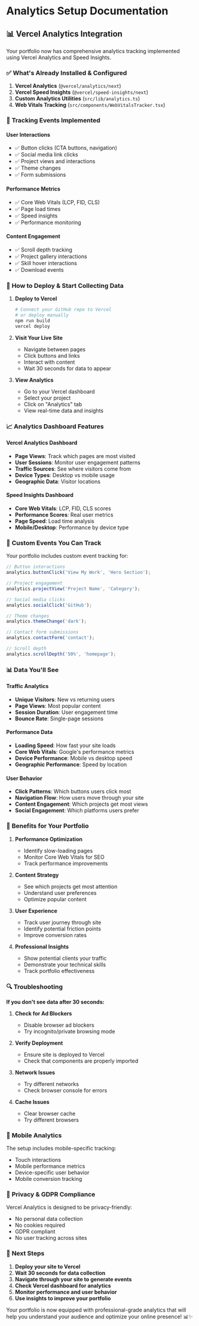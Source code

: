 # Analytics Setup Documentation

## 📊 Vercel Analytics Integration

Your portfolio now has comprehensive analytics tracking implemented using Vercel Analytics and Speed Insights.

### ✅ **What's Already Installed & Configured**

1. **Vercel Analytics** (`@vercel/analytics/next`)
2. **Vercel Speed Insights** (`@vercel/speed-insights/next`)
3. **Custom Analytics Utilities** (`src/lib/analytics.ts`)
4. **Web Vitals Tracking** (`src/components/WebVitalsTracker.tsx`)

### 🎯 **Tracking Events Implemented**

#### **User Interactions**
- ✅ Button clicks (CTA buttons, navigation)
- ✅ Social media link clicks
- ✅ Project views and interactions
- ✅ Theme changes
- ✅ Form submissions

#### **Performance Metrics**
- ✅ Core Web Vitals (LCP, FID, CLS)
- ✅ Page load times
- ✅ Speed insights
- ✅ Performance monitoring

#### **Content Engagement**
- ✅ Scroll depth tracking
- ✅ Project gallery interactions
- ✅ Skill hover interactions
- ✅ Download events

### 🚀 **How to Deploy & Start Collecting Data**

1. **Deploy to Vercel**
   ```bash
   # Connect your GitHub repo to Vercel
   # or deploy manually
   npm run build
   vercel deploy
   ```

2. **Visit Your Live Site**
   - Navigate between pages
   - Click buttons and links
   - Interact with content
   - Wait 30 seconds for data to appear

3. **View Analytics**
   - Go to your Vercel dashboard
   - Select your project
   - Click on "Analytics" tab
   - View real-time data and insights

### 📈 **Analytics Dashboard Features**

#### **Vercel Analytics Dashboard**
- **Page Views**: Track which pages are most visited
- **User Sessions**: Monitor user engagement patterns
- **Traffic Sources**: See where visitors come from
- **Device Types**: Desktop vs mobile usage
- **Geographic Data**: Visitor locations

#### **Speed Insights Dashboard**
- **Core Web Vitals**: LCP, FID, CLS scores
- **Performance Scores**: Real user metrics
- **Page Speed**: Load time analysis
- **Mobile/Desktop**: Performance by device type

### 🔧 **Custom Events You Can Track**

Your portfolio includes custom event tracking for:

```javascript
// Button interactions
analytics.buttonClick('View My Work', 'Hero Section');

// Project engagement
analytics.projectView('Project Name', 'Category');

// Social media clicks
analytics.socialClick('GitHub');

// Theme changes
analytics.themeChange('dark');

// Contact form submissions
analytics.contactForm('contact');

// Scroll depth
analytics.scrollDepth('50%', 'homepage');
```

### 📊 **Data You'll See**

#### **Traffic Analytics**
- **Unique Visitors**: New vs returning users
- **Page Views**: Most popular content
- **Session Duration**: User engagement time
- **Bounce Rate**: Single-page sessions

#### **Performance Data**
- **Loading Speed**: How fast your site loads
- **Core Web Vitals**: Google's performance metrics
- **Device Performance**: Mobile vs desktop speed
- **Geographic Performance**: Speed by location

#### **User Behavior**
- **Click Patterns**: Which buttons users click most
- **Navigation Flow**: How users move through your site
- **Content Engagement**: Which projects get most views
- **Social Engagement**: Which platforms users prefer

### 🎯 **Benefits for Your Portfolio**

1. **Performance Optimization**
   - Identify slow-loading pages
   - Monitor Core Web Vitals for SEO
   - Track performance improvements

2. **Content Strategy**
   - See which projects get most attention
   - Understand user preferences
   - Optimize popular content

3. **User Experience**
   - Track user journey through site
   - Identify potential friction points
   - Improve conversion rates

4. **Professional Insights**
   - Show potential clients your traffic
   - Demonstrate your technical skills
   - Track portfolio effectiveness

### 🔍 **Troubleshooting**

**If you don't see data after 30 seconds:**

1. **Check for Ad Blockers**
   - Disable browser ad blockers
   - Try incognito/private browsing mode

2. **Verify Deployment**
   - Ensure site is deployed to Vercel
   - Check that components are properly imported

3. **Network Issues**
   - Try different networks
   - Check browser console for errors

4. **Cache Issues**
   - Clear browser cache
   - Try different browsers

### 📱 **Mobile Analytics**

The setup includes mobile-specific tracking:
- Touch interactions
- Mobile performance metrics
- Device-specific user behavior
- Mobile conversion tracking

### 🔐 **Privacy & GDPR Compliance**

Vercel Analytics is designed to be privacy-friendly:
- No personal data collection
- No cookies required
- GDPR compliant
- No user tracking across sites

### 🚀 **Next Steps**

1. **Deploy your site to Vercel**
2. **Wait 30 seconds for data collection**
3. **Navigate through your site to generate events**
4. **Check Vercel dashboard for analytics**
5. **Monitor performance and user behavior**
6. **Use insights to improve your portfolio**

Your portfolio is now equipped with professional-grade analytics that will help you understand your audience and optimize your online presence! 📊✨
